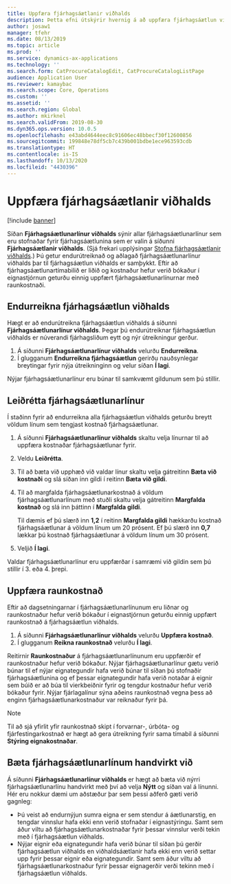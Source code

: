 ```yaml
---
title: Uppfæra fjárhagsáætlanir viðhalds
description: Þetta efni útskýrir hvernig á að uppfæra fjárhagsáætlun viðhalds í eignastjórnun.
author: josaw1
manager: tfehr
ms.date: 08/13/2019
ms.topic: article
ms.prod: ''
ms.service: dynamics-ax-applications
ms.technology: ''
ms.search.form: CatProcureCatalogEdit, CatProcureCatalogListPage
audience: Application User
ms.reviewer: kamaybac
ms.search.scope: Core, Operations
ms.custom: ''
ms.assetid: ''
ms.search.region: Global
ms.author: mkirknel
ms.search.validFrom: 2019-08-30
ms.dyn365.ops.version: 10.0.5
ms.openlocfilehash: e43abd4644eec8c91606ec48bbecf30f12600856
ms.sourcegitcommit: 199848e78df5cb7c439b001bdbe1ece963593cdb
ms.translationtype: HT
ms.contentlocale: is-IS
ms.lasthandoff: 10/13/2020
ms.locfileid: "4430396"
---
```

# <a name="update-maintenance-budgets"></a>Uppfæra fjárhagsáætlanir viðhalds

[!include [banner](../../includes/banner.md)]

 

Síðan **Fjárhagsáætlunarlínur viðhalds** sýnir allar fjárhagsáætlunarlínur sem eru stofnaðar fyrir fjárhagsáætlunina sem er valin á síðunni **Fjárhagsáætlanir viðhalds**. (Sjá frekari upplýsingar [Stofna fjárhagsáætlanir viðhalds](create-maintenance-budget.md).) Þú getur endurútreiknað og aðlagað fjárhagsáætlunarlínur viðhalds þar til fjárhagsáætlun viðhalds er samþykkt. Eftir að fjárhagsáætlunartímabilið er liðið og kostnaður hefur verið bókaður í eignastjórnun geturðu einnig uppfært fjárhagsáætlunarlínurnar með raunkostnaði.

## <a name="recalculate-a-maintenance-budget"></a>Endurreikna fjárhagsáætlun viðhalds

Hægt er að endurútreikna fjárhagsáætlun viðhalds á síðunni **Fjárhagsáætlunarlínur viðhalds**. Þegar þú endurútreiknar fjárhagsáætlun viðhalds er núverandi fjárhagsliðum eytt og nýr útreikningur gerður.

1. Á síðunni **Fjárhagsáætlunarlínur viðhalds** velurðu **Endurreikna**.
2. Í glugganum **Endurreikna fjárhagsáætlun** gerirðu nauðsynlegar breytingar fyrir nýja útreikninginn og velur síðan **Í lagi**.

Nýjar fjárhagsáætlunarlínur eru búnar til samkvæmt gildunum sem þú stillir.

## <a name="adjust-budget-lines"></a>Leiðrétta fjárhagsáætlunarlínur

Í staðinn fyrir að endurreikna alla fjárhagsáætlun viðhalds geturðu breytt völdum línum sem tengjast kostnað fjárhagsáætlunar.

1. Á síðunni **Fjárhagsáætlunarlínur viðhalds** skaltu velja línurnar til að uppfæra kostnaðar fjárhagsáætlunar fyrir.
2. Veldu **Leiðrétta**.
3. Til að bæta við upphæð við valdar línur skaltu velja gátreitinn **Bæta við kostnaði** og slá síðan inn gildi í reitinn **Bæta við gildi**.
4. Til að margfalda fjárhagsáætlunarkostnað á völdum fjárhagsáætlunarlínum með stuðli skaltu velja gátreitinn **Margfalda kostnað** og slá inn þáttinn í **Margfalda gildi**.

    Til dæmis ef þú slærð inn **1,2** í reitinn **Margfalda gildi** hækkarðu kostnað fjárhagsáætlunar á völdum línum um 20 prósent. Ef þú slærð inn **0,7** lækkar þú kostnað fjárhagsáætlunar á völdum línum um 30 prósent.

5. Veljið **Í lagi**.

Valdar fjárhagsáætlunarlínur eru uppfærðar í samræmi við gildin sem þú stillir í 3. eða 4. þrepi.

## <a name="update-actual-costs"></a>Uppfæra raunkostnað

Eftir að dagsetningarnar í fjárhagsáætlunarlínunum eru liðnar og raunkostnaður hefur verið bókaður í eignastjórnun geturðu einnig uppfært raunkostnað á fjárhagsáætlun viðhalds.

1. Á síðunni **Fjárhagsáætlunarlínur viðhalds** velurðu **Uppfæra kostnað**.
2. Í glugganum **Reikna raunkostnað** velurðu **Í lagi**.

Reitirnir **Raunkostnaður** á fjárhagsáætlunarlínunum eru uppfærðir ef raunkostnaður hefur verið bókaður. Nýjar fjárhagsáætlunarlínur gætu verið búnar til ef nýjar eignategundir hafa verið búnar til síðan þú stofnaðir fjárhagsáætlunina og ef þessar eignategundir hafa verið notaðar á eignir sem búið er að búa til vierkbeiðnir fyrir og tengdur kostnaður hefur verið bókaður fyrir. Nýjar fjárlagalínur sýna aðeins raunkostnað vegna þess að enginn fjárhagsáætlunarkostnaður var reiknaður fyrir þá.

> [!NOTE]
> Til að sjá yfirlit yfir raunkostnað skipt í forvarnar-, úrbóta- og fjárfestingarkostnað er hægt að gera útreikning fyrir sama tímabil á síðunni **Stýring eignakostnaðar**. 

## <a name="manually-add-budget-lines"></a>Bæta fjárhagsáætlunarlínum handvirkt við

Á síðunni **Fjárhagsáætlunarlínur viðhalds** er hægt að bæta við nýrri fjárhagsáætlunarlínu handvirkt með því að velja **Nýtt** og síðan val á línunni. Hér eru nokkur dæmi um aðstæður þar sem þessi aðferð gæti verið gagnleg:

- Þú veist að endurnýjun sumra eigna er sem stendur á áætlunarstig, en tengdar vinnslur hafa ekki enn verið stofnaðar í eignastýringu. Samt sem áður viltu að fjárhagsáætlunarkostnaðar fyrir þessar vinnslur verði tekin með í fjárhagsáætlun viðhalds.
- Nýjar eignir eða eignategundir hafa verið búnar til síðan þú gerðir fjárhagsáætlun viðhalds en viðhaldsáætlanir hafa ekki enn verið settar upp fyrir þessar eignir eða eignategundir. Samt sem áður viltu að fjárhagsáætlunarkostnaður fyrir þessar eignagerðir verði tekinn með í fjárhagsáætlun viðhalds.
